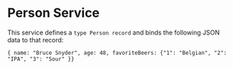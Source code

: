 # Person Service

This service defines a `type Person record` and binds the following JSON data
to that record:

`{ name: "Bruce Snyder", age: 48, favoriteBeers: {"1": "Belgian", "2": "IPA", "3": "Sour" }}`
